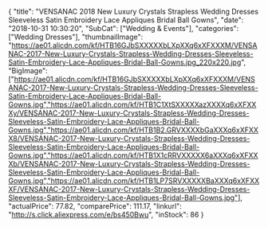 {
	"title": "VENSANAC 2018 New Luxury Crystals Strapless Wedding Dresses Sleeveless Satin Embroidery Lace Appliques Bridal Ball Gowns",
	"date": "2018-10-31 10:30:20",
	"SubCat": ["Wedding & Events"],
	"categories": ["Wedding Dresses"],
	"thumbnailImage": "https://ae01.alicdn.com/kf/HTB16GJbSXXXXXbLXpXXq6xXFXXXM/VENSANAC-2017-New-Luxury-Crystals-Strapless-Wedding-Dresses-Sleeveless-Satin-Embroidery-Lace-Appliques-Bridal-Ball-Gowns.jpg_220x220.jpg",
	"BigImage": ["https://ae01.alicdn.com/kf/HTB16GJbSXXXXXbLXpXXq6xXFXXXM/VENSANAC-2017-New-Luxury-Crystals-Strapless-Wedding-Dresses-Sleeveless-Satin-Embroidery-Lace-Appliques-Bridal-Ball-Gowns.jpg","https://ae01.alicdn.com/kf/HTB1C1XtSXXXXXazXXXXq6xXFXXXy/VENSANAC-2017-New-Luxury-Crystals-Strapless-Wedding-Dresses-Sleeveless-Satin-Embroidery-Lace-Appliques-Bridal-Ball-Gowns.jpg","https://ae01.alicdn.com/kf/HTB1B2.GRVXXXXbGaXXXq6xXFXXX8/VENSANAC-2017-New-Luxury-Crystals-Strapless-Wedding-Dresses-Sleeveless-Satin-Embroidery-Lace-Appliques-Bridal-Ball-Gowns.jpg","https://ae01.alicdn.com/kf/HTB1X1cRRVXXXXX6aXXXq6xXFXXXb/VENSANAC-2017-New-Luxury-Crystals-Strapless-Wedding-Dresses-Sleeveless-Satin-Embroidery-Lace-Appliques-Bridal-Ball-Gowns.jpg","https://ae01.alicdn.com/kf/HTB1LP7SRVXXXXXBaXXXq6xXFXXXF/VENSANAC-2017-New-Luxury-Crystals-Strapless-Wedding-Dresses-Sleeveless-Satin-Embroidery-Lace-Appliques-Bridal-Ball-Gowns.jpg"],
	"actualPrice": 77.82,
	"comparePrice": 111.17,
	"linkurl": "http://s.click.aliexpress.com/e/bs450Bwu",
	"inStock": 86
}
